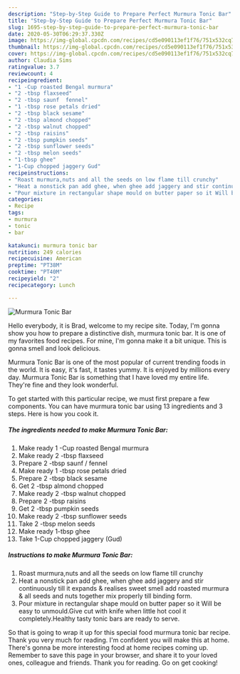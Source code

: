 ```yaml
---
description: "Step-by-Step Guide to Prepare Perfect Murmura Tonic Bar"
title: "Step-by-Step Guide to Prepare Perfect Murmura Tonic Bar"
slug: 1695-step-by-step-guide-to-prepare-perfect-murmura-tonic-bar
date: 2020-05-30T06:29:37.330Z
image: https://img-global.cpcdn.com/recipes/cd5e090113ef1f76/751x532cq70/murmura-tonic-bar-recipe-main-photo.jpg
thumbnail: https://img-global.cpcdn.com/recipes/cd5e090113ef1f76/751x532cq70/murmura-tonic-bar-recipe-main-photo.jpg
cover: https://img-global.cpcdn.com/recipes/cd5e090113ef1f76/751x532cq70/murmura-tonic-bar-recipe-main-photo.jpg
author: Claudia Sims
ratingvalue: 3.7
reviewcount: 4
recipeingredient:
- "1 -Cup roasted Bengal murmura"
- "2 -tbsp flaxseed"
- "2 -tbsp saunf  fennel"
- "1 -tbsp rose petals dried"
- "2 -tbsp black sesame"
- "2 -tbsp almond chopped"
- "2 -tbsp walnut chopped"
- "2 -tbsp raisins"
- "2 -tbsp pumpkin seeds"
- "2 -tbsp sunflower seeds"
- "2 -tbsp melon seeds"
- "1-tbsp ghee"
- "1-Cup chopped jaggery Gud"
recipeinstructions:
- "Roast murmura,nuts and all the seeds on low flame till crunchy"
- "Heat a nonstick pan add ghee, when ghee add jaggery and stir continuously till it expands &amp; realises sweet smell add roasted murmura &amp; all seeds and nuts together mix properly till binding form."
- "Pour mixture in rectangular shape mould on butter paper so it Will be easy to unmould.Give cut with knife when little hot cool it completely.Healthy tasty tonic bars are ready to serve."
categories:
- Recipe
tags:
- murmura
- tonic
- bar

katakunci: murmura tonic bar 
nutrition: 249 calories
recipecuisine: American
preptime: "PT38M"
cooktime: "PT40M"
recipeyield: "2"
recipecategory: Lunch

---
```



![Murmura Tonic Bar](https://img-global.cpcdn.com/recipes/cd5e090113ef1f76/751x532cq70/murmura-tonic-bar-recipe-main-photo.jpg)

Hello everybody, it is Brad, welcome to my recipe site. Today, I'm gonna show you how to prepare a distinctive dish, murmura tonic bar. It is one of my favorites food recipes. For mine, I'm gonna make it a bit unique. This is gonna smell and look delicious.



Murmura Tonic Bar is one of the most popular of current trending foods in the world. It is easy, it's fast, it tastes yummy. It is enjoyed by millions every day. Murmura Tonic Bar is something that I have loved my entire life. They're fine and they look wonderful.


To get started with this particular recipe, we must first prepare a few components. You can have murmura tonic bar using 13 ingredients and 3 steps. Here is how you cook it.

<!--inarticleads1-->

##### The ingredients needed to make Murmura Tonic Bar:

1. Make ready 1 -Cup roasted Bengal murmura
1. Make ready 2 -tbsp flaxseed
1. Prepare 2 -tbsp saunf / fennel
1. Make ready 1 -tbsp rose petals dried
1. Prepare 2 -tbsp black sesame
1. Get 2 -tbsp almond chopped
1. Make ready 2 -tbsp walnut chopped
1. Prepare 2 -tbsp raisins
1. Get 2 -tbsp pumpkin seeds
1. Make ready 2 -tbsp sunflower seeds
1. Take 2 -tbsp melon seeds
1. Make ready 1-tbsp ghee
1. Take 1-Cup chopped jaggery (Gud)




<!--inarticleads2-->

##### Instructions to make Murmura Tonic Bar:

1. Roast murmura,nuts and all the seeds on low flame till crunchy
1. Heat a nonstick pan add ghee, when ghee add jaggery and stir continuously till it expands &amp; realises sweet smell add roasted murmura &amp; all seeds and nuts together mix properly till binding form.
1. Pour mixture in rectangular shape mould on butter paper so it Will be easy to unmould.Give cut with knife when little hot cool it completely.Healthy tasty tonic bars are ready to serve.




So that is going to wrap it up for this special food murmura tonic bar recipe. Thank you very much for reading. I'm confident you will make this at home. There's gonna be more interesting food at home recipes coming up. Remember to save this page in your browser, and share it to your loved ones, colleague and friends. Thank you for reading. Go on get cooking!
